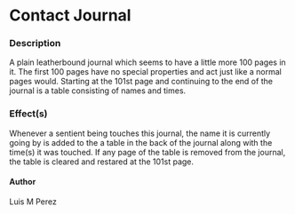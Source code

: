 # Contact Journal
### Description
A plain leatherbound journal which seems to have a little more 100 pages in it.
The first 100 pages have no special properties and act just like a normal pages would.
Starting at the 101st page and continuing to the end of the journal is a table consisting of names and times.

### Effect(s)
Whenever a sentient being touches this journal, the name it is currently going by is added to the a table in the back of the journal along with the time(s) it was touched.
If any page of the table is removed from the journal, the table is cleared and restared at the 101st page.

#### Author
Luis M Perez
